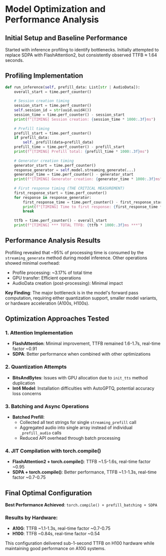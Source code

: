 # Model Optimization and Performance Analysis

## Initial Setup and Baseline Performance

Started with inference profiling to identify bottlenecks. Initially attempted to replace SDPA with FlashAttention2, but consistently observed TTFB ≈ 1.64 seconds.

## Profiling Implementation

```python
def run_inference(self, prefill_data: List[str | AudioData]):
    overall_start = time.perf_counter()
    
    # Session creation timing
    session_start = time.perf_counter()
    self.session_id = str(uuid.uuid4())
    session_time = time.perf_counter() - session_start
    print(f"[TIMING] Session creation: {session_time * 1000:.3f}ms")
    
    # Prefill timing
    prefill_start = time.perf_counter()
    if prefill_data:
        self._prefill(data=prefill_data)
    prefill_time = time.perf_counter() - prefill_start
    print(f"[TIMING] Prefill total: {prefill_time * 1000:.3f}ms")
    
    # Generator creation timing
    generator_start = time.perf_counter()
    response_generator = self.model.streaming_generate(...)
    generator_time = time.perf_counter() - generator_start
    print(f"[TIMING] Generator creation: {generator_time * 1000:.3f}ms")
    
    # First response timing (THE CRITICAL MEASUREMENT)
    first_response_start = time.perf_counter()
    for response in response_generator:
        first_response_time = time.perf_counter() - first_response_start
        print(f"[TIMING] Time to first response: {first_response_time * 1000:.3f}ms")
        break
    
    ttfb = time.perf_counter() - overall_start
    print(f"[TIMING] *** TOTAL TTFB: {ttfb * 1000:.3f}ms ***")
```

## Performance Analysis Results

Profiling revealed that ~95% of processing time is consumed by the `streaming_generate` method during model inference. Other operations showed minimal overhead:
- Profile processing: ~3.17% of total time
- GPU transfer: Efficient operations
- AudioData creation (post-processing): Minimal impact

**Key Finding**: The major bottleneck is in the model's forward pass computation, requiring either quantization support, smaller model variants, or hardware acceleration (A100s, H100s).

## Optimization Approaches Tested

### 1. Attention Implementation
- **FlashAttention**: Minimal improvement, TTFB remained 1.6-1.7s, real-time factor ~0.91
- **SDPA**: Better performance when combined with other optimizations

### 2. Quantization Attempts
- **BitsAndBytes**: Issues with GPU allocation due to `init_tts` method duplication
- **Int4 Model**: Installation difficulties with AutoGPTQ, potential accuracy loss concerns

### 3. Batching and Async Operations
- **Batched Prefill**: 
  - Collected all text strings for single `streaming_prefill` call
  - Aggregated audio into single array instead of individual `_prefill_audio` calls
  - Reduced API overhead through batch processing

### 4. JIT Compilation with torch.compile()
- **FlashAttention2 + torch.compile()**: TTFB ~1.5-1.6s, real-time factor ~0.95
- **SDPA + torch.compile()**: Better performance, TTFB ~1.1-1.3s, real-time factor ~0.7-0.75

## Final Optimal Configuration

**Best Performance Achieved**: `torch.compile() + prefill_batching + SDPA`

### Results by Hardware:
- **A10G**: TTFB ~1.1-1.3s, real-time factor ~0.7-0.75
- **H100**: TTFB ~0.84s, real-time factor ~0.54

This configuration delivered sub-1-second TTFB on H100 hardware while maintaining good performance on A10G systems.
